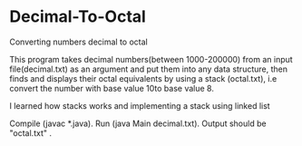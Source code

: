 # Decimal-To-Octal

Converting numbers decimal to octal

This program takes decimal numbers(between 1000-200000) from an input file(decimal.txt) as an argument and put them into any data structure,
then finds and displays their octal equivalents by using a stack (octal.txt), i.e convert the number with base value 10to base value 8.

I learned how stacks works and implementing a stack using linked list

Compile (javac *.java).
Run (java Main decimal.txt).
Output should be "octal.txt" .


